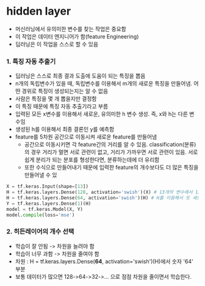 # hidden layer

* 머신러닝에서 유의미한 변수를 찾는 작업은 중요함
* 이 작업은 데이터 엔지니어가 함(feature Engineering)
* 딥러닝은 이 작업을 스스로 할 수 있음

### 1. 특징 자동 추출기
* 딥러닝은 스스로 최종 결과 도출에 도움이 되는 특징을 뽑음
* n개의 독립변수가 있을 때, 독립변수를 이용해서 m개의 새로운 특징을 만들어냄. 어떤 경위로 특징이 생성되는지는 알 수 없음
* 사람은 특징을 몇 개 뽑을지만 결정함
* 이 특징 때문에 특징 자동 추출기라고 부름
* 입력된 모든 x변수를 이용해서 새로운, 유의미한 h 변수 생성. 즉, x와 h는 다른 변수임
* 생성된 h를 이용해서 최종 결론인 y를 예측함
* feature를 5차원 공간으로 이동시켜 새로운 feature를 만들어냄
    * 공간으로 이동시키면 각 feature간의 거리를 알 수 있음. classification(분류)의 경우 거리가 멀면 서로 관련이 없고, 거리가 가까우면 서로 관련이 있음. 서로 쉽게 분리가 되는 분포를 형성한다면, 분류하는데에 더 유리함
    * 또한 수식으로 만들어내기 때문에 입력한 feature의 개수보다도 더 많은 특징을 만들어낼 수 있

```python
X = tf.keras.Input(shape=[13])
H = tf.keras.layers.Dense(128, activation='swish')(X) # 13개의 변수에서 128개의 새로운 hidden layer 생성
H = tf.keras.layers.Dense(64, activation='swish')(H) # H를 이용해서 또 새로운 H 생성 가능
Y = tf.keras.layers.Dense(1)(H)
model = tf.keras.Model(X, Y)
model.compile(loss='mse')
```

### 2. 히든레이어의 개수 선택
* 학습이 잘 안됨 -> 차원을 늘려야 함
* 학습이 너무 과함 -> 차원을 줄여야 함
* 차원 : H = tf.keras.layers.Dense(**64**, activation='swish')(H)에서 숫자 '64' 부분
* 보통 데이터가 많으면 128->64->32->... 으로 점점 차원을 줄이면서 학습한다.
